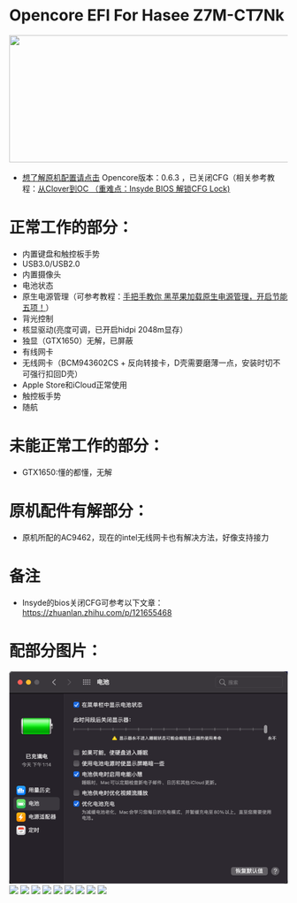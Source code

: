 # Opencore EFI For Hasee Z7M-CT7Nk
<img src="https://github.com/LookingBackTowind/Opencore-EFI-For-Z7M-CT7NK/blob/master/Docs/Pict/Hasee.png" width = "800" height = "230"/>

- [想了解原机配置请点击](http://detail.zol.com.cn/notebook/index1278707.shtml)
Opencore版本：0.6.3 ，已关闭CFG（相关参考教程：[从Clover到OC （重难点：Insyde BIOS 解锁CFG Lock)](https://zhuanlan.zhihu.com/p/121655468)

# 正常工作的部分：
- 内置键盘和触控板手势
- USB3.0/USB2.0
- 内置摄像头
- 电池状态
- 原生电源管理（可参考教程：[手把手教你 黑苹果加载原生电源管理，开启节能五项！](https://macx.top/8842.html)）
- 背光控制
- 核显驱动(亮度可调，已开启hidpi 2048m显存）
- 独显（GTX1650）无解，已屏蔽
- 有线网卡
- 无线网卡（BCM943602CS + 反向转接卡，D壳需要磨薄一点，安装时切不可强行扣回D壳）
- Apple Store和iCloud正常使用
- 触控板手势
- 随航

# 未能正常工作的部分：
- GTX1650:懂的都懂，无解

# 原机配件有解部分：
- 原机所配的AC9462，现在的intel无线网卡也有解决方法，好像支持接力

# 备注
- Insyde的bios关闭CFG可参考以下文章：https://zhuanlan.zhihu.com/p/121655468
# 配部分图片：
<img src = "Docs/Pict/Battery.png">
<img src="http://github.com/liuze1747566043/Opencore-EFI-For-Z7M-CT7NK/EFI/Docs/Pict/PowerIn.png">
<img src="http://github.com/liuze1747566043/Opencore-EFI-For-Z7M-CT7NK/EFI/Docs/Pict/Tochpad.png">
<img src="http://github.com/liuze1747566043/Opencore-EFI-For-Z7M-CT7NK/EFI/Docs/Pict/Bluetooth.png">
<img src="http://github.com/liuze1747566043/Opencore-EFI-For-Z7M-CT7NK/EFI/Docs/Pict/Graphics.png">
<img src="http://github.com/liuze1747566043/Opencore-EFI-For-Z7M-CT7NK/EFI/Docs/Pict/SoftwareUpdate.png">
<img src="http://github.com/liuze1747566043/Opencore-EFI-For-Z7M-CT7NK/EFI/Docs/Pict/Sidecar.png">
<img src="http://github.com/liuze1747566043/Opencore-EFI-For-Z7M-CT7NK/EFI/Docs/Pict/Mic.png">
<img src="http://github.com/liuze1747566043/Opencore-EFI-For-Z7M-CT7NK/EFI/Docs/Pict/Mic LinIn.png">
<img src="http://github.com/liuze1747566043/Opencore-EFI-For-Z7M-CT7NK/EFI/Docs/Pict/Speaker.png">




